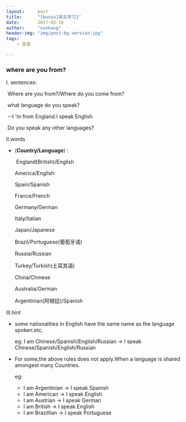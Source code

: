 ```yaml
---
layout:     post
title:      "[busuu]英文学习1"
date:       2017-02-16
author:     "xunkang"
header-img: "img/post-bg-version.jpg"
tags:
    - 英语

---
```


### where are you from?

I. sentences:

​	Where are you from?/Where do you come from?

​	what language do you speak?

​	--I 'm from England.I speak English

​	Do you speak any other languages?

II.words

+ (**Country/Language**) :

  ​ England(British)/English  

  America/English

  ​Spain/Spanish 

  ​France/French 

  ​Germany/German

  ​Italy/Italian

  ​Japan/Japanese

  ​Brazil/Portuguese(葡萄牙语)

  ​Russia/Russian

  ​Turkey/Turkish(土耳其语)

  China/Chinese

  Australia/German

  Argentinian(阿根廷)/Spanish

III.hint

+ some nationalities in English have the same name as the language spoken.etc.

  eg: I am Chinese/Spanish/English/Russian -> I speak Chinese/Spanish/English/Russian


+ For some,the above rules does not apply.When a language is shared amongest many Countries.

  eg: 

  + I am Argentinian -> I speak Spanish
  + I am American -> I speak English
  + I am Austrian -> I speak German
  + I am British -> I speak English
  + ​I am Brazillian -> I speak Portuguese	

